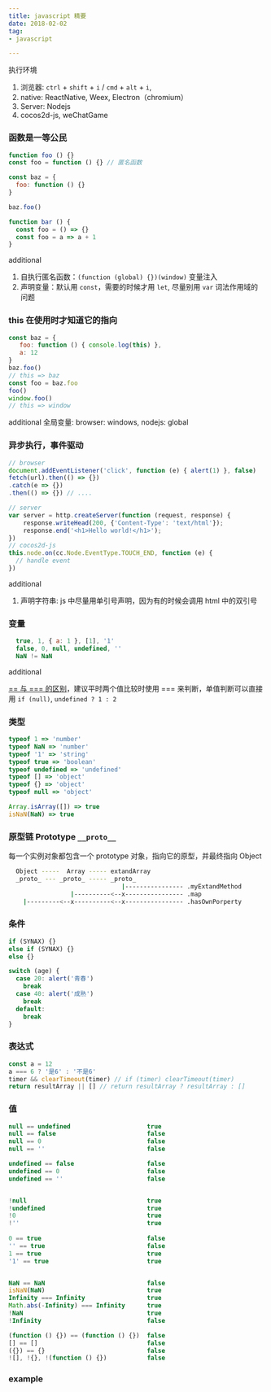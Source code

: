 ```yaml
---
title: javascript 精要
date: 2018-02-02
tag:
- javascript

---
```


执行环境
1. 浏览器: `ctrl` + `shift` + `i` / `cmd` + `alt` + `i`, 
2. native: ReactNative, Weex, Electron（chromium）
3. Server: Nodejs
4. cocos2d-js, weChatGame

### 函数是一等公民

``` javascript
function foo () {}
const foo = function () {} // 匿名函数

const baz = {
  foo: function () {}
}

baz.foo()

function bar () {
  const foo = () => {}
  const foo = a => a + 1
}
```

additional
1. 自执行匿名函数：`(function (global) {})(window)` 变量注入
2. 声明变量：默认用 `const`，需要的时候才用 `let`, 尽量别用 `var` 词法作用域的问题

### this 在使用时才知道它的指向

``` javascript
const baz = {
   foo: function () { console.log(this) },
   a: 12
}
baz.foo()
// this => baz
const foo = baz.foo
foo()
window.foo()
// this => window
```

additional
全局变量: browser: windows, nodejs: global

### 异步执行，事件驱动

``` javascript
// browser
document.addEventListener('click', function (e) { alert(1) }, false)
fetch(url).then(() => {})
.catch(e => {})
.then(() => {}) // ....

// server
var server = http.createServer(function (request, response) {
    response.writeHead(200, {'Content-Type': 'text/html'});
    response.end('<h1>Hello world!</h1>');
})
// cocos2d-js
this.node.on(cc.Node.EventType.TOUCH_END, function (e) { 
  // handle event 
})

```

additional
1. 声明字符串: js 中尽量用单引号声明，因为有的时候会调用 html 中的双引号


### 变量

``` javascript
  true, 1, { a: 1 }, [1], '1'
  false, 0, null, undefined, ''
  NaN != NaN
```

additional

[== 与 === 的区别](https://www.cnblogs.com/lindasu/p/7471519.html)，建议平时两个值比较时使用 === 来判断，单值判断可以直接用 `if (null)`, `undefined ? 1 : 2`

### 类型

``` javascript
typeof 1 => 'number'
typeof NaN => 'number'
typeof '1' => 'string'
typeof true => 'boolean'
typeof undefined => 'undefined'
typeof [] => 'object'
typeof {} => 'object'
typeof null => 'object'

Array.isArray([]) => true
isNaN(NaN) => true
```

###  原型链 Prototype `__proto__`

每一个实例对象都包含一个 prototype 对象，指向它的原型，并最终指向 Object


``` bash
  Object -----  Array ----- extandArray
  _proto_ --- _proto_ ----- _proto_
                               |---------------- .myExtandMethod
                 |----------<--x---------------- .map
    |---------<--x----------<--x---------------- .hasOwnPorperty
```

### 条件
 
``` js
if (SYNAX) {}
else if (SYNAX) {}
else {}

switch (age) {
  case 20: alert('青春')
    break
  case 40: alert('成熟')
    break
  default: 
    break
}
```

### 表达式

``` js
const a = 12
a === 6 ? '是6' : '不是6'
timer && clearTimeout(timer) // if (timer) clearTimeout(timer)
return resultArray || [] // return resultArray ? resultArray : []
```



### 值

```js
null == undefined                     true   
null == false                         false
null == 0                             false
null == ''                            false 

undefined == false                    false
undefined == 0                        false
undefined == ''                       false


!null                                 true
!undefined                            true
!0                                    true
!''                                   true
 
0 == true                             false
'' == true                            false
1 == true                             true
'1' == true                           true


NaN == NaN                            false           
isNaN(NaN)                            true
Infinity === Infinity                 true      
Math.abs(-Infinity) === Infinity      true
!NaN                                  true           
!Infinity                             false             

(function () {}) == (function () {})  false
[] == []                              false
({}) == {}                            false
![], !{}, !(function () {})           false
```

### example 